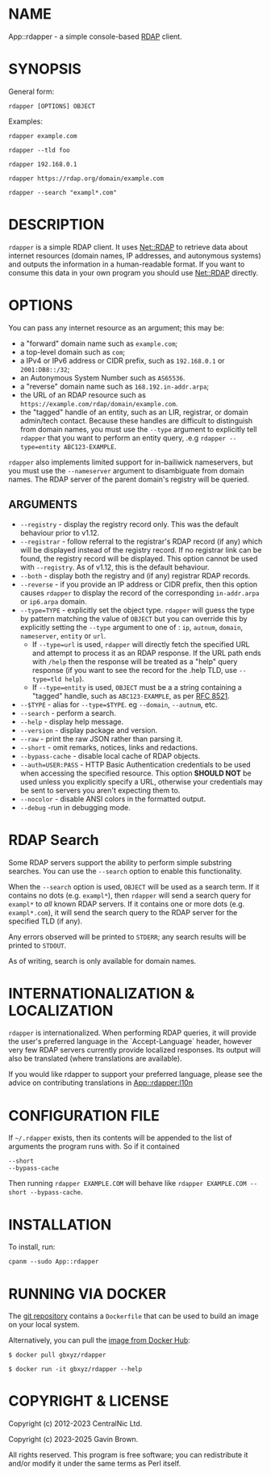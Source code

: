 # NAME

App::rdapper - a simple console-based [RDAP](https://about.rdap.org) client.

# SYNOPSIS

General form:

    rdapper [OPTIONS] OBJECT

Examples:

    rdapper example.com

    rdapper --tld foo

    rdapper 192.168.0.1

    rdapper https://rdap.org/domain/example.com

    rdapper --search "exampl*.com"

# DESCRIPTION

`rdapper` is a simple RDAP client. It uses [Net::RDAP](https://metacpan.org/pod/Net%3A%3ARDAP) to retrieve data about
internet resources (domain names, IP addresses, and autonymous systems) and
outputs the information in a human-readable format. If you want to consume this
data in your own program you should use [Net::RDAP](https://metacpan.org/pod/Net%3A%3ARDAP) directly.

# OPTIONS

You can pass any internet resource as an argument; this may be:

- a "forward" domain name such as `example.com`;
- a top-level domain such as `com`;
- a IPv4 or IPv6 address or CIDR prefix, such as `192.168.0.1` or
`2001:DB8::/32`;
- an Autonymous System Number such as `AS65536`.
- a "reverse" domain name such as `168.192.in-addr.arpa`;
- the URL of an RDAP resource such as
`https://example.com/rdap/domain/example.com`.
- the "tagged" handle of an entity, such as an LIR, registrar, or domain
admin/tech contact. Because these handles are difficult to distinguish from
domain names, you must use the `--type` argument to explicitly tell
`rdapper` that you want to perform an entity query, .e.g `rdapper
--type=entity ABC123-EXAMPLE`.

`rdapper` also implements limited support for in-bailiwick nameservers, but
you must use the `--nameserver` argument to disambiguate from domain names.
The RDAP server of the parent domain's registry will be queried.

## ARGUMENTS

- `--registry` - display the registry record only. This was the default
behaviour prior to v1.12.
- `--registrar` - follow referral to the registrar's RDAP record (if
any) which will be displayed instead of the registry record. If no registrar
link can be found, the registry record will be displayed. This option cannot be
used with `--registry`. As of v1.12, this is the default behaviour.
- `--both` - display both the registry and (if any) registrar RDAP
records.
- `--reverse` - if you provide an IP address or CIDR prefix, then this
option causes `rdapper` to display the record of the corresponding
`in-addr.arpa` or `ip6.arpa` domain.
- `--type=TYPE` - explicitly set the object type. `rdapper` will
guess the type by pattern matching the value of `OBJECT` but you can override
this by explicitly setting the `--type` argument to one of : `ip`,
`autnum`, `domain`, `nameserver`, `entity` or `url`.
    - If `--type=url` is used, `rdapper` will directly fetch the
    specified URL and attempt to process it as an RDAP response. If the URL path
    ends with `/help` then the response will be treated as a "help" query response
    (if you want to see the record for the .help TLD, use `--type=tld help`).
    - If `--type=entity` is used, `OBJECT` must be a a string containing
    a "tagged" handle, such as `ABC123-EXAMPLE`, as per [RFC
    8521](https://datatracker.ietf.org/doc/html/rfc8521).
- `--$TYPE` - alias for `--type=$TYPE`. eg `--domain`,
`--autnum`, etc.
- `--search` - perform a search.
- `--help` - display help message.
- `--version` - display package and version.
- `--raw` - print the raw JSON rather than parsing it.
- `--short` - omit remarks, notices, links and redactions.
- `--bypass-cache` - disable local cache of RDAP objects.
- `--auth=USER:PASS` - HTTP Basic Authentication credentials to be used
when accessing the specified resource. This option **SHOULD NOT** be used unless
you explicitly specify a URL, otherwise your credentials may be sent to servers
you aren't expecting them to.
- `--nocolor` - disable ANSI colors in the formatted output.
- `--debug` -run in debugging mode.

# RDAP Search

Some RDAP servers support the ability to perform simple substring searches. You
can use the `--search` option to enable this functionality.

When the `--search` option is used, `OBJECT` will be used as a search term.
If it contains no dots (e.g. `exampl*`), then `rdapper` will send a search
query for `exampl*` to _all_ known RDAP servers. If it contains one or more
dots (e.g. `exampl*.com`), it will send the search query to the RDAP server
for the specified TLD (if any).

Any errors observed will be printed to `STDERR`; any search results will be
printed to `STDOUT`.

As of writing, search is only available for domain names.

# INTERNATIONALIZATION & LOCALIZATION

`rdapper` is internationalized. When performing RDAP queries, it will provide
the user's preferred language in the \`Accept-Language\` header, however very few
RDAP servers currently provide localized responses. Its output will also be
translated (where translations are available).

If you would like rdapper to support your preferred language, please see the
advice on contributing translations in [App::rdapper:l10n](https://metacpan.org/pod/App%3A%3Ardapper%3Al10n)

# CONFIGURATION FILE

If `~/.rdapper` exists, then its contents will be appended to the list of
arguments the program runs with. So if it contained

    --short
    --bypass-cache

Then running `rdapper EXAMPLE.COM` will behave like `rdapper EXAMPLE.COM --short --bypass-cache`.

# INSTALLATION

To install, run:

    cpanm --sudo App::rdapper

# RUNNING VIA DOCKER

The [git repository](https://github.com/gbxyz/rdapper) contains a
`Dockerfile` that can be used to build an image on your local system.

Alternatively, you can pull the [image from Docker
Hub](https://hub.docker.com/r/gbxyz/rdapper):

    $ docker pull gbxyz/rdapper

    $ docker run -it gbxyz/rdapper --help

# COPYRIGHT & LICENSE

Copyright (c) 2012-2023 CentralNic Ltd.

Copyright (c) 2023-2025 Gavin Brown.

All rights reserved. This program is free software; you can redistribute it
and/or modify it under the same terms as Perl itself.
